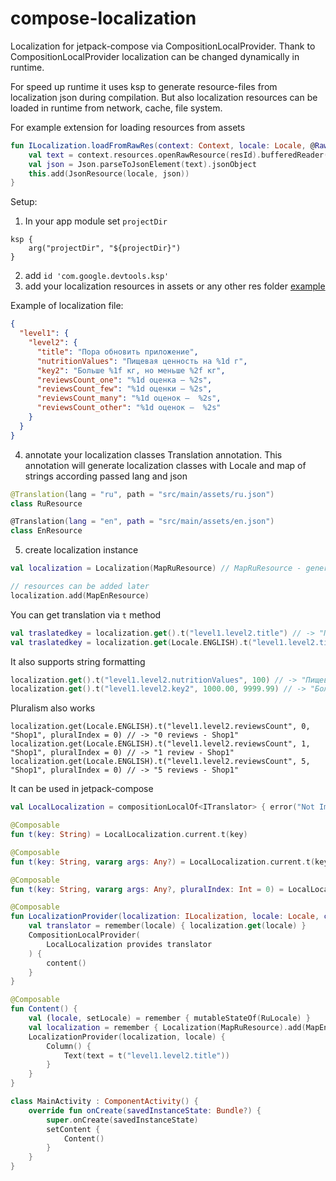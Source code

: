 # compose-localization

Localization for jetpack-compose via CompositionLocalProvider.
Thank to CompositionLocalProvider localization can be changed dynamically in runtime.

For speed up runtime it uses ksp to generate resource-files from localization json during compilation.
But also localization resources can be loaded in runtime from network, cache, file system.

For example extension for loading resources from assets
```kotlin
fun ILocalization.loadFromRawRes(context: Context, locale: Locale, @RawRes resId: Int) {
    val text = context.resources.openRawResource(resId).bufferedReader().use { it.readText() }
    val json = Json.parseToJsonElement(text).jsonObject
    this.add(JsonResource(locale, json))
}
```

Setup:
1. In your app module set `projectDir`
```
ksp {
    arg("projectDir", "${projectDir}")
}
```
2. add `id 'com.google.devtools.ksp'` 
3. add your localization resources in assets or any other res folder [example](https://github.com/Augustach/compose-localization/blob/master/app/src/main/assets/ru.json)

Example of localization file:
```json
{
  "level1": {
    "level2": {
      "title": "Пора обновить приложение",
      "nutritionValues": "Пищевая ценность на %1d г",
      "key2": "Больше %1f кг, но меньше %2f кг",
      "reviewsCount_one": "%1d оценка — %2s",
      "reviewsCount_few": "%1d оценки — %2s",
      "reviewsCount_many": "%1d оценок —  %2s",
      "reviewsCount_other": "%1d оценок —  %2s"
    }
  }
}
```

4. annotate your localization classes Translation annotation.
This annotation will generate localization classes with Locale and map of strings according passed lang and json
```kotlin
@Translation(lang = "ru", path = "src/main/assets/ru.json")
class RuResource

@Translation(lang = "en", path = "src/main/assets/en.json")
class EnResource
```

5. create localization instance
```kotlin
val localization = Localization(MapRuResource) // MapRuResource - generated class by @Translation

// resources can be added later
localization.add(MapEnResource)
```

You can get translation via `t` method
```kotlin
val traslatedkey = localization.get().t("level1.level2.title") // -> "Пора обновить приложение"
val traslatedkey = localization.get(Locale.ENGLISH).t("level1.level2.title") // -> "It is time to update the app"
```

It also supports string formatting
```kotlin
localization.get().t("level1.level2.nutritionValues", 100) // -> "Пищевая ценность на 100 г"
localization.get().t("level1.level2.key2", 1000.00, 9999.99) // -> "Больше %1f кг, но меньше %2f кг"
```

Pluralism also works
```
localization.get(Locale.ENGLISH).t("level1.level2.reviewsCount", 0, "Shop1", pluralIndex = 0) // -> "0 reviews - Shop1"
localization.get(Locale.ENGLISH).t("level1.level2.reviewsCount", 1, "Shop1", pluralIndex = 0) // -> "1 review - Shop1"
localization.get(Locale.ENGLISH).t("level1.level2.reviewsCount", 5, "Shop1", pluralIndex = 0) // -> "5 reviews - Shop1"
```

It can be used in jetpack-compose
```kotlin
val LocalLocalization = compositionLocalOf<ITranslator> { error("Not Implemented") }

@Composable
fun t(key: String) = LocalLocalization.current.t(key)

@Composable
fun t(key: String, vararg args: Any?) = LocalLocalization.current.t(key, *args)

@Composable
fun t(key: String, vararg args: Any?, pluralIndex: Int = 0) = LocalLocalization.current.t(key, *args, pluralIndex = pluralIndex)

@Composable
fun LocalizationProvider(localization: ILocalization, locale: Locale, content: @Composable () -> Unit) {
    val translator = remember(locale) { localization.get(locale) }
    CompositionLocalProvider(
        LocalLocalization provides translator
    ) {
        content()
    }
}

@Composable
fun Content() {
    val (locale, setLocale) = remember { mutableStateOf(RuLocale) }
    val localization = remember { Localization(MapRuResource).add(MapEnResource) }
    LocalizationProvider(localization, locale) {
        Column() {
            Text(text = t("level1.level2.title"))
        }
    }
}

class MainActivity : ComponentActivity() {
    override fun onCreate(savedInstanceState: Bundle?) {
        super.onCreate(savedInstanceState)
        setContent {
            Content()
        }
    }
}
```
